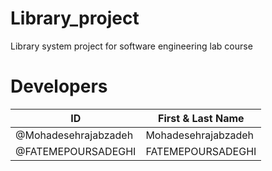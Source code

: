 # Library_project
Library system project for software engineering lab course


# Developers
ID | First & Last Name
-------------  |  -------------
@Mohadesehrajabzadeh   |  Mohadesehrajabzadeh
@FATEMEPOURSADEGHI  |  FATEMEPOURSADEGHI

